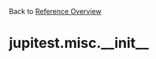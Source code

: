 
Back to [Reference Overview](https://github.com/pyrustic/jupitest/blob/master/docs/reference/README.md)

# jupitest.misc.\_\_init\_\_



<br>


